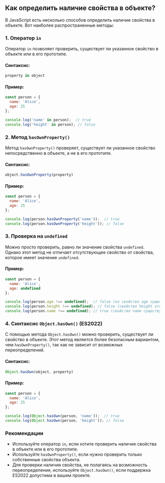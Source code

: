 ## Как определить наличие свойства в объекте?

В JavaScript есть несколько способов определить наличие свойства в объекте. Вот наиболее распространенные методы:

### 1. **Оператор `in`**
Оператор `in` позволяет проверить, существует ли указанное свойство в объекте или в его прототипе.

#### Синтаксис:
```javascript
property in object
```

#### Пример:
```javascript
const person = {
  name: 'Alice',
  age: 25
};

console.log('name' in person);  // true
console.log('height' in person); // false
```

### 2. **Метод `hasOwnProperty()`**
Метод `hasOwnProperty()` проверяет, существует ли указанное свойство непосредственно в объекте, а не в его прототипе.

#### Синтаксис:
```javascript
object.hasOwnProperty(property)
```

#### Пример:
```javascript
const person = {
  name: 'Alice',
  age: 25
};

console.log(person.hasOwnProperty('name'));  // true
console.log(person.hasOwnProperty('height')); // false
```

### 3. **Проверка на `undefined`**
Можно просто проверить, равно ли значение свойства `undefined`. Однако этот метод не отличает отсутствующее свойство от свойства, которое имеет значение `undefined`.

#### Пример:
```javascript
const person = {
  name: 'Alice',
  age: undefined
};

console.log(person.age !== undefined);  // false (но свойство age существует)
console.log(person.height !== undefined); // false (свойство height отсутствует)
console.log(person.name !== undefined); // true (свойство name существует)
```

### 4. **Синтаксис `Object.hasOwn()`** (ES2022)
С помощью метода `Object.hasOwn()` можно проверить, существует ли свойство в объекте. Этот метод является более безопасным вариантом, чем `hasOwnProperty()`, так как не зависит от возможных переопределений.

#### Синтаксис:
```javascript
Object.hasOwn(object, property)
```

#### Пример:
```javascript
const person = {
  name: 'Alice',
  age: 25
};

console.log(Object.hasOwn(person, 'name'));  // true
console.log(Object.hasOwn(person, 'height')); // false
```

### Рекомендации
- Используйте оператор `in`, если хотите проверить наличие свойства в объекте или в его прототипе.
- Используйте `hasOwnProperty()`, если нужно проверить только собственные свойства объекта.
- Для проверки наличия свойства, не полагаясь на возможность переопределения, используйте `Object.hasOwn()`, если поддержка ES2022 допустима в вашем проекте.